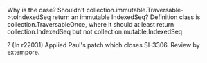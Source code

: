 Why is the case? Shouldn't collection.immutable.Traversable->toIndexedSeq return an immutable IndexedSeq? Definition class is collection.TraversableOnce, where it should at least return collection.IndexedSeq but not collection.mutable.IndexedSeq.

?
(In r22031) Applied Paul's patch which closes SI-3306. Review by extempore.
